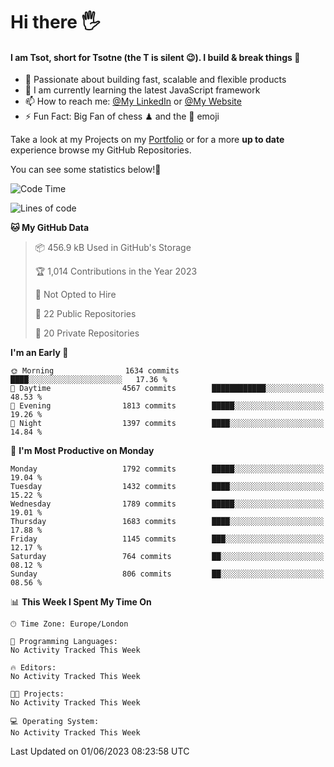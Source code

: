 # Hi there :raised_hand_with_fingers_splayed:
#### I am Tsot, short for Tsotne (the T is silent :wink:). I build & break things :space_invader:
- :telescope: Passionate about building fast, scalable and flexible products
- :seedling: I am currently learning the latest JavaScript framework 
- :mailbox: How to reach me: [@My LinkedIn](https://www.linkedin.com/in/tsotne-gvadzabia/) or [@My Website](https://tsotne.co.uk/contact)
- :zap: Fun Fact: Big Fan of chess ♟ and the 👾 emoji

Take a look at my Projects on my [Portfolio](https://tsotne.co.uk/) or for a more **up to date** experience browse my GitHub Repositories.

You can see some statistics below!:space_invader:
<!--START_SECTION:waka-->
![Code Time](http://img.shields.io/badge/Code%20Time-761%20hrs%202%20mins-blue)

![Lines of code](https://img.shields.io/badge/From%20Hello%20World%20I%27ve%20Written-5.2%20million%20lines%20of%20code-blue)

**🐱 My GitHub Data** 

> 📦 456.9 kB Used in GitHub's Storage 
 > 
> 🏆 1,014 Contributions in the Year 2023
 > 
> 🚫 Not Opted to Hire
 > 
> 📜 22 Public Repositories 
 > 
> 🔑 20 Private Repositories 
 > 
**I'm an Early 🐤** 

```text
🌞 Morning                1634 commits        ████░░░░░░░░░░░░░░░░░░░░░   17.36 % 
🌆 Daytime                4567 commits        ████████████░░░░░░░░░░░░░   48.53 % 
🌃 Evening                1813 commits        █████░░░░░░░░░░░░░░░░░░░░   19.26 % 
🌙 Night                  1397 commits        ████░░░░░░░░░░░░░░░░░░░░░   14.84 % 
```
📅 **I'm Most Productive on Monday** 

```text
Monday                   1792 commits        █████░░░░░░░░░░░░░░░░░░░░   19.04 % 
Tuesday                  1432 commits        ████░░░░░░░░░░░░░░░░░░░░░   15.22 % 
Wednesday                1789 commits        █████░░░░░░░░░░░░░░░░░░░░   19.01 % 
Thursday                 1683 commits        ████░░░░░░░░░░░░░░░░░░░░░   17.88 % 
Friday                   1145 commits        ███░░░░░░░░░░░░░░░░░░░░░░   12.17 % 
Saturday                 764 commits         ██░░░░░░░░░░░░░░░░░░░░░░░   08.12 % 
Sunday                   806 commits         ██░░░░░░░░░░░░░░░░░░░░░░░   08.56 % 
```


📊 **This Week I Spent My Time On** 

```text
🕑︎ Time Zone: Europe/London

💬 Programming Languages: 
No Activity Tracked This Week

🔥 Editors: 
No Activity Tracked This Week

🐱‍💻 Projects: 
No Activity Tracked This Week

💻 Operating System: 
No Activity Tracked This Week
```


 Last Updated on 01/06/2023 08:23:58 UTC
<!--END_SECTION:waka-->
